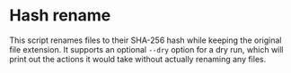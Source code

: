 # Hash rename

This script renames files to their SHA-256 hash while keeping the original file
extension. It supports an optional `--dry` option for a dry run, which will
print out the actions it would take without actually renaming any files.
